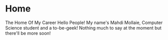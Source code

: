 # Home
The Home Of My Career
Hello People!
My name's Mahdi Mollaie, Computer Science student and a to-be-geek!
Nothing much to say at the moment but there'll be more soon!
